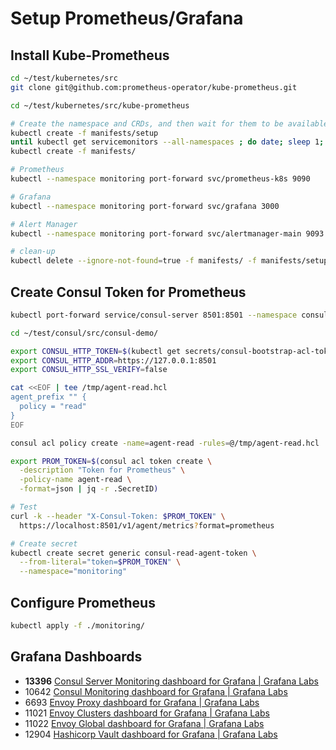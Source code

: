 # Setup Prometheus/Grafana

## Install Kube-Prometheus

```sh
cd ~/test/kubernetes/src
git clone git@github.com:prometheus-operator/kube-prometheus.git
```

```sh
cd ~/test/kubernetes/src/kube-prometheus

# Create the namespace and CRDs, and then wait for them to be available before creating the remaining resources
kubectl create -f manifests/setup
until kubectl get servicemonitors --all-namespaces ; do date; sleep 1; echo ""; done
kubectl create -f manifests/

# Prometheus
kubectl --namespace monitoring port-forward svc/prometheus-k8s 9090

# Grafana
kubectl --namespace monitoring port-forward svc/grafana 3000

# Alert Manager
kubectl --namespace monitoring port-forward svc/alertmanager-main 9093

# clean-up
kubectl delete --ignore-not-found=true -f manifests/ -f manifests/setup
```

## Create Consul Token for Prometheus

```sh
kubectl port-forward service/consul-server 8501:8501 --namespace consul

cd ~/test/consul/src/consul-demo/

export CONSUL_HTTP_TOKEN=$(kubectl get secrets/consul-bootstrap-acl-token --template={{.data.token}} --namespace consul | base64 -d)
export CONSUL_HTTP_ADDR=https://127.0.0.1:8501
export CONSUL_HTTP_SSL_VERIFY=false

cat <<EOF | tee /tmp/agent-read.hcl
agent_prefix "" {
  policy = "read"
}
EOF

consul acl policy create -name=agent-read -rules=@/tmp/agent-read.hcl

export PROM_TOKEN=$(consul acl token create \
  -description "Token for Prometheus" \
  -policy-name agent-read \
  -format=json | jq -r .SecretID)

# Test
curl -k --header "X-Consul-Token: $PROM_TOKEN" \
  https://localhost:8501/v1/agent/metrics?format=prometheus

# Create secret
kubectl create secret generic consul-read-agent-token \
  --from-literal="token=$PROM_TOKEN" \
  --namespace="monitoring"
```

## Configure Prometheus

```sh
kubectl apply -f ./monitoring/
```

## Grafana Dashboards

- **13396** [Consul Server Monitoring dashboard for Grafana | Grafana Labs](https://grafana.com/grafana/dashboards/13396)
- 10642 [Consul Monitoring dashboard for Grafana | Grafana Labs](https://grafana.com/grafana/dashboards/10642)
- 6693 [Envoy Proxy dashboard for Grafana | Grafana Labs](https://grafana.com/grafana/dashboards/6693)
- 11021 [Envoy Clusters dashboard for Grafana | Grafana Labs](https://grafana.com/grafana/dashboards/11021)
- 11022  [Envoy Global dashboard for Grafana | Grafana Labs](https://grafana.com/grafana/dashboards/11022)
- 12904 [Hashicorp Vault dashboard for Grafana | Grafana Labs](https://grafana.com/grafana/dashboards/12904)
